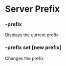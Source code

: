 # Server Prefix

### -prefix
Displays the current prefix

### -prefix set [new prefix]
Changes the prefix
